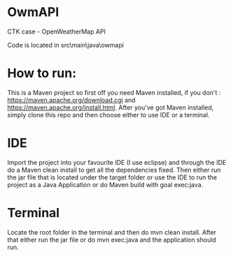 # OwmAPI
CTK case - OpenWeatherMap API

Code is located in src\main\java\owmapi

# How to run:
This is a Maven project so first off you need Maven installed, if you don't : https://maven.apache.org/download.cgi and https://maven.apache.org/install.html. 
After you've got Maven installed, simply clone this repo and then choose either to use IDE or a terminal.

# IDE
Import the project into your favourite IDE (I use eclipse) and through the IDE do a Maven clean install to get all the dependencies fixed.
Then either run the jar file that is located under the target folder or use the IDE to run the project as a Java Application or do Maven build with goal exec:java.

# Terminal
Locate the root folder in the terminal and then do mvn clean install. After that either run the jar file or do mvn exec:java and the application should run.
